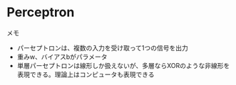 # Perceptron
メモ
* パーセプトロンは、複数の入力を受け取って1つの信号を出力
* 重みw、バイアスbがパラメータ
* 単層パーセプトロンは線形しか扱えないが、多層ならXORのような非線形を表現できる。理論上はコンピュータも表現できる
